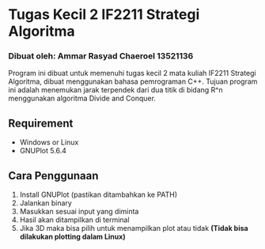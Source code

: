 # Tugas Kecil 2 IF2211 Strategi Algoritma
### Dibuat oleh: Ammar Rasyad Chaeroel 13521136

Program ini dibuat untuk memenuhi tugas kecil 2 mata kuliah IF2211 Strategi Algoritma, dibuat menggunakan bahasa pemrograman C++. Tujuan program ini adalah menemukan jarak terpendek dari dua titik di bidang R^n menggunakan algoritma Divide and Conquer.

Requirement
-----
- Windows or Linux
- GNUPlot 5.6.4

Cara Penggunaan
-----
1. Install GNUPlot (pastikan ditambahkan ke PATH)
2. Jalankan binary
3. Masukkan sesuai input yang diminta
4. Hasil akan ditampilkan di terminal
5. Jika 3D maka bisa pilih untuk menampilkan plot atau tidak **(Tidak bisa dilakukan plotting dalam Linux)**
